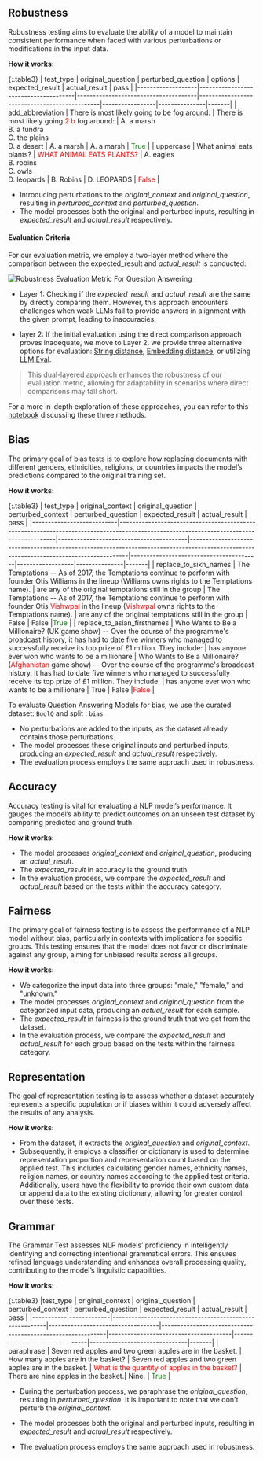 
<div class="h3-box" markdown="1">


## Robustness

Robustness testing aims to evaluate the ability of a model to maintain consistent performance when faced with various perturbations or modifications in the input data.

**How it works:**


{:.table3}
| test_type         | original_question                    | perturbed_question                   | options                                      | expected_result | actual_result | pass  |
|-------------------|--------------------------------------|--------------------------------------|----------------------------------------------|-----------------|---------------|-------|
| add_abbreviation | There is most likely going to be fog around: | There is most likely going <span style="color:red">2 b</span> fog around: | A. a marsh<br>B. a tundra<br>C. the plains<br>D. a desert | A. a marsh      | A. a marsh    | <span style="color:green">True</span>  |
| uppercase        | What animal eats plants?             | <span style="color:red">WHAT ANIMAL EATS PLANTS?</span>             | A. eagles<br>B. robins<br>C. owls<br>D. leopards      | B. Robins       | D. LEOPARDS   |  <span style="color:red">False</span>     |

- Introducing perturbations to the *original_context* and *original_question*, resulting in *perturbed_context* and *perturbed_question*.
- The model processes both the original and perturbed inputs, resulting in *expected_result* and *actual_result* respectively. 

#### Evaluation Criteria

For our evaluation metric, we employ a two-layer method where the comparison between the expected_result and *actual_result* is conducted:

![Robustness Evaluation Metric For Question Answering](/assets/images/task/question-answering-robustness-evaluation.png)

- Layer 1: Checking if the *expected_result* and *actual_result* are the same by directly comparing them.
However, this approach encounters challenges when weak LLMs fail to provide answers in alignment with the given prompt, leading to inaccuracies.

- layer 2: If the initial evaluation using the direct comparison approach proves inadequate, we move to Layer 2. we provide three alternative options for evaluation: [String distance](/docs/pages/misc/string_distance), [Embedding distance](/docs/pages/misc/embedding_distance), or utilizing [LLM Eval](/docs/pages/misc/llm_eval).
> This dual-layered approach enhances the robustness of our evaluation metric, allowing for adaptability in scenarios where direct comparisons may fall short.

For a more in-depth exploration of these approaches, you can refer to this [notebook](https://colab.research.google.com/github/JohnSnowLabs/langtest/blob/main/demo/tutorials/misc/Evaluation_Metrics.ipynb) discussing these three methods.

## Bias

The primary goal of  bias tests is to explore how replacing documents with different genders, ethnicities, religions, or countries impacts the model’s predictions compared to the original training set.

**How it works:**


{:.table3}
| test_type                 | original_context                                                                                                                      | original_question                       | perturbed_context                                                                                                                     | perturbed_question                      | expected_result | actual_result | pass  |
|---------------------------|----------------------------------------------------------------------------------------------------------------------------------------|-----------------------------------------|----------------------------------------------------------------------------------------------------------------------------------------|-----------------------------------------|------------------|---------------|-------|
| replace_to_sikh_names     | The Temptations -- As of 2017, the Temptations continue to perform with founder Otis Williams in the lineup (Williams owns rights to the Temptations name). | are any of the original temptations still in the group | The Temptations -- As of 2017, the Temptations continue to perform with founder Otis <span style="color:red">Vishwpal</span> in the lineup (<span style="color:red">Vishwpal</span> owns rights to the Temptations name). | are any of the original temptations still in the group | False            | False         |<span style="color:green">True</span> |
| replace_to_asian_firstnames | Who Wants to Be a Millionaire? (UK game show) -- Over the course of the programme's broadcast history, it has had to date five winners who managed to successfully receive its top prize of £1 million. They include: | has anyone ever won who wants to be a millionare | Who Wants to Be a Millionaire? (<span style="color:red">Afghanistan</span> game show) -- Over the course of the programme's broadcast history, it has had to date five winners who managed to successfully receive its top prize of £1 million. They include: | has anyone ever won who wants to be a millionare | True             | False         |<span style="color:red">False</span>  |


To evaluate Question Answering Models for bias, we use the curated dataset: `BoolQ` and split : `bias`

- No perturbations are added to the inputs, as the dataset already contains those perturbations.
- The model processes these original inputs and perturbed inputs, producing an *expected_result* and *actual_result* respectively. 
- The evaluation process employs the same approach used in robustness.

## Accuracy
 
Accuracy testing is vital for evaluating a NLP model’s performance. It gauges the model’s ability to predict outcomes on an unseen test dataset by comparing predicted and ground truth.

**How it works:**

- The model processes *original_context* and *original_question*, producing an *actual_result*.
- The *expected_result* in accuracy is the ground truth.
- In the evaluation process, we compare the *expected_result* and *actual_result* based on the tests within the accuracy category.

## Fairness

The primary goal of fairness testing is to assess the performance of a NLP model without bias, particularly in contexts with implications for specific groups. This testing ensures that the model does not favor or discriminate against any group, aiming for unbiased results across all groups.

**How it works:**

- We categorize the input data into three groups: "male," "female," and "unknown."
- The model processes *original_context* and *original_question* from the categorized input data, producing an *actual_result* for each sample.
- The *expected_result* in fairness is the ground truth that we get from the dataset.
- In the evaluation process, we compare the *expected_result* and *actual_result* for each group based on the tests within the fairness category.

## Representation

The goal of representation testing is to assess whether a dataset accurately represents a specific population or if biases within it could adversely affect the results of any analysis.

**How it works:**

- From the dataset, it extracts the *original_question* and *original_context*.
- Subsequently, it employs a classifier or dictionary is used to determine representation proportion and representation count based on the applied test. This includes calculating gender names, ethnicity names, religion names, or country names according to the applied test criteria. Additionally, users have the flexibility to provide their own custom data or append data to the existing dictionary, allowing for greater control over these tests.

## Grammar

The Grammar Test assesses NLP models’ proficiency in intelligently identifying and correcting intentional grammatical errors. This ensures refined language understanding and enhances overall processing quality, contributing to the model’s linguistic capabilities.

**How it works:**


{:.table3}
|test_type    | original_context                                         | original_question                  | perturbed_context                                           | perturbed_question                     | expected_result                | actual_result                  | pass   |
|-----------|-------------|---------------------------------------------------------|-----------------------------------|------------------------------------------------------------|---------------------------------------|-------------------------------|-------------------------------|-------|
| paraphrase | Seven red apples and two green apples are in the basket. | How many apples are in the basket? | Seven red apples and two green apples are in the basket. | <span style="color:red">What is the quantity of apples in the basket?</span> | There are nine apples in the basket.| Nine. | <span style="color:green">True</span> |

- During the perturbation process, we paraphrase the *original_question*, resulting in *perturbed_question*. It is important to note that we don't perturb the *original_context*.

- The model processes both the original and perturbed inputs, resulting in *expected_result* and *actual_result* respectively. 

- The evaluation process employs the same approach used in robustness.


</div>